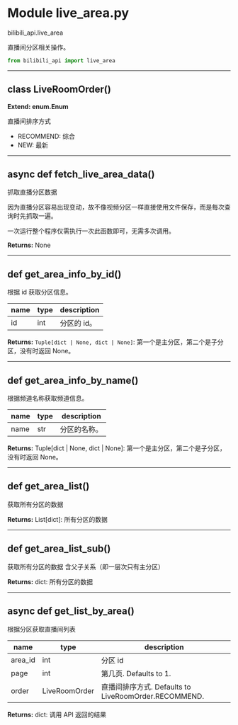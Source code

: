 # Module live_area.py


bilibili_api.live_area

直播间分区相关操作。


``` python
from bilibili_api import live_area
```

---

## class LiveRoomOrder()

**Extend: enum.Enum**

直播间排序方式

- RECOMMEND: 综合
- NEW: 最新




---

## async def fetch_live_area_data()

抓取直播分区数据

因为直播分区容易出现变动，故不像视频分区一样直接使用文件保存，而是每次查询时先抓取一遍。

一次运行整个程序仅需执行一次此函数即可，无需多次调用。



**Returns:** None



---

## def get_area_info_by_id()

根据 id 获取分区信息。


| name | type | description |
| - | - | - |
| id | int | 分区的 id。 |

**Returns:** `Tuple[dict | None, dict | None]`: 第一个是主分区，第二个是子分区，没有时返回 None。




---

## def get_area_info_by_name()

根据频道名称获取频道信息。


| name | type | description |
| - | - | - |
| name | str | 分区的名称。 |

**Returns:** Tuple[dict | None, dict | None]: 第一个是主分区，第二个是子分区，没有时返回 None。




---

## def get_area_list()

获取所有分区的数据



**Returns:** List[dict]: 所有分区的数据




---

## def get_area_list_sub()

获取所有分区的数据
含父子关系（即一层次只有主分区）



**Returns:** dict: 所有分区的数据




---

## async def get_list_by_area()

根据分区获取直播间列表


| name | type | description |
| - | - | - |
| area_id | int | 分区 id |
| page | int | 第几页. Defaults to 1. |
| order | LiveRoomOrder | 直播间排序方式. Defaults to LiveRoomOrder.RECOMMEND. |

**Returns:** dict: 调用 API 返回的结果




